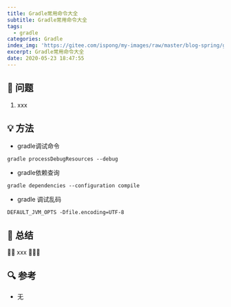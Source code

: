 ```yaml
---
title: Gradle常用命令大全
subtitle: Gradle常用命令大全
tags:
  - gradle
categories: Gradle
index_img: 'https://gitee.com/ispong/my-images/raw/master/blog-spring/gradle/gradle.png'
excerpt: Gradle常用命令大全
date: 2020-05-23 18:47:55
---
```


## 🙋 问题

1. xxx

## 💡 方法

- gradle调试命令

```shell script
gradle processDebugResources --debug
```

- gradle依赖查询

```shell script
gradle dependencies --configuration compile
```

- gradle 调试乱码
```text
DEFAULT_JVM_OPTS -Dfile.encoding=UTF-8 
```

## 📝 总结

🎈🎈 xxx  🎉🎉🎉

## 🔍 参考

- 无